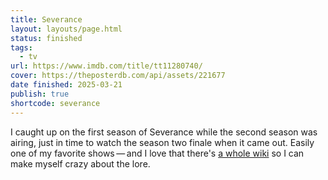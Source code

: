 ```yaml
---
title: Severance
layout: layouts/page.html
status: finished
tags:
  - tv
url: https://www.imdb.com/title/tt11280740/
cover: https://theposterdb.com/api/assets/221677
date finished: 2025-03-21
publish: true
shortcode: severance
---
```

I caught up on the first season of Severance while the second season was airing, just in time to watch the season two finale when it came out. Easily one of my favorite shows — and I love that there's [a whole wiki](https://severance.wiki/Start) so I can make myself crazy about the lore.